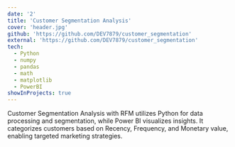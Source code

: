 ```yaml
---
date: '2'
title: 'Customer Segmentation Analysis'
cover: 'header.jpg'
github: 'https://github.com/DEV7879/customer_segmentation'
external: 'https://github.com/DEV7879/customer_segmentation'
tech:
  - Python
  - numpy
  - pandas
  - math
  - matplotlib
  - PowerBI
showInProjects: true
---
```


Customer Segmentation Analysis with RFM utilizes Python for data processing and segmentation, while Power BI visualizes insights. It categorizes customers based on Recency, Frequency, and Monetary value, enabling targeted marketing strategies.
